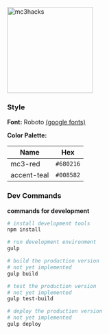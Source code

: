 <img src="https://raw.githubusercontent.com/IEEE-MC3/hackmc3-website/master/resources/logo.png" alt="mc3hacks" style="width: 200px;"/>


### Style

**Font:** Roboto [(google fonts)](https://www.google.com/fonts)

**Color Palette:**

| Name | Hex |
| --- | --- |
| mc3-red | `#680216` |
| accent-teal | `#008582` |

### Dev Commands

**commands for development**

```sh
# install development tools
npm install

# run development environment
gulp

# build the production version
# not yet implemented
gulp build

# test the production version
# not yet implemented
gulp test-build

# deploy the production version
# not yet implemented
gulp deploy
```
